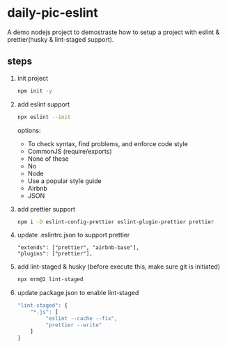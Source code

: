 # daily-pic-eslint

A demo nodejs project to demostraste how to setup a project with eslint & prettier(husky & lint-staged support).

## steps

1. init project

   ```bash
   npm init -y
   ```

2. add eslint support

   ```bash
   npx eslint --init
   ```

   options:

   - To check syntax, find problems, and enforce code style
   - CommonJS (require/exports)
   - None of these
   - No
   - Node
   - Use a popular style guide
   - Airbnb
   - JSON

3. add prettier support

   ```bash
   npm i -D eslint-config-prettier eslint-plugin-prettier prettier
   ```

4. update .eslintrc.json to support prettier

   ```
   "extends": ["prettier", "airbnb-base"],
   "plugins": ["prettier"],
   ```

5. add lint-staged & husky (before execute this, make sure git is initiated)

   ```bash
   npx mrm@2 lint-staged
   ```

6. update package.json to enable lint-staged

   ```javascript
   "lint-staged": {
       "*.js": [
            "eslint --cache --fix",
            "prettier --write"
       ]
   }
   ```
